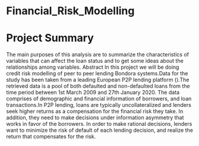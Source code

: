 # Financial_Risk_Modelling
# Project Summary
The main purposes of this analysis are to summarize the characteristics of variables that can affect the loan status and to get some ideas about the relationships among variables.
Abstract
In this project we will be doing credit risk modelling of peer to peer lending Bondora systems.Data for the study has been taken from a leading European P2P lending platform ().The retrieved data is a pool of both defaulted and non-defaulted loans from the time period between 1st March 2009 and 27th January 2020. The data comprises of demographic and financial information of borrowers, and loan transactions.In P2P lending, loans are typically uncollateralized and lenders seek higher returns as a compensation for the financial risk they take. In addition, they need to make decisions under information asymmetry that works in favor of the borrowers. In order to make rational decisions, lenders want to minimize the risk of default of each lending decision, and realize the return that compensates for the risk.
